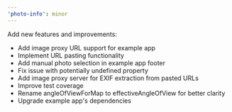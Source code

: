 ```yaml
---
'photo-info': minor
---
```


Add new features and improvements:

- Add image proxy URL support for example app
- Implement URL pasting functionality
- Add manual photo selection in example app footer
- Fix issue with potentially undefined property
- Add image proxy server for EXIF extraction from pasted URLs
- Improve test coverage
- Rename angleOfViewForMap to effectiveAngleOfView for better clarity
- Upgrade example app's dependencies
